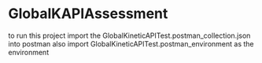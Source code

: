 # GlobalKAPIAssessment
to run this project import the GlobalKineticAPITest.postman_collection.json into postman
also import GlobalKineticAPITest.postman_environment as the environment
